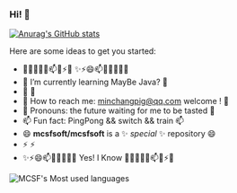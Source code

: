 ###  Hi!                                                                                                                                                    👋
[![Anurag's GitHub stats](https://github-readme-stats.vercel.app/api?username=mcsfsoft&show_icons=true)](https://github.com/anuraghazra/github-readme-stats)
 
Here are some ideas to get you started:
 
- 🔭🌱👯🤔💬📫😄⚡✨                                                                                                                 ✨⚡😄📫💬🤔👯🌱🔭  
- 🌱                                                      I’m currently learning  MayBe Java?                                                               🌱
- 👯                                                                                                                                                        👯             
- 🤔                                                  How to reach me: minchangpig@qq.com  welcome !                                                        🤔
- 💬                                                 Pronouns: the future waiting for me to be tasted                                                       💬
- 📫                                                     Fun fact: PingPong && switch && train                                                              📫
- 😄                                              **mcsfsoft/mcsfsoft** is a ✨ _special_ ✨ repository                                                    😄
- ⚡                                                                                                                                                        ⚡
- ✨⚡😄📫💬🤔👯🌱🔭                                                Yes! I Know                                                      🔭🌱👯🤔💬📫😄⚡✨
 
![MCSF's Most used languages](https://github-readme-stats.vercel.app/api/top-langs/?username=mcsfsoft&layout=compact&hide_border=true&langs_count=10)


